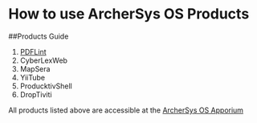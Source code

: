 # How to use ArcherSys OS Products
##Products Guide
1. [PDFLint]()
2. CyberLexWeb
3. MapSera
4. YiiTube
5. ProducktivShell
6. DropTiviti

All products listed above are  accessible at the [ArcherSys OS Apporium](https://apporium-acosf.c9.io/apps)
